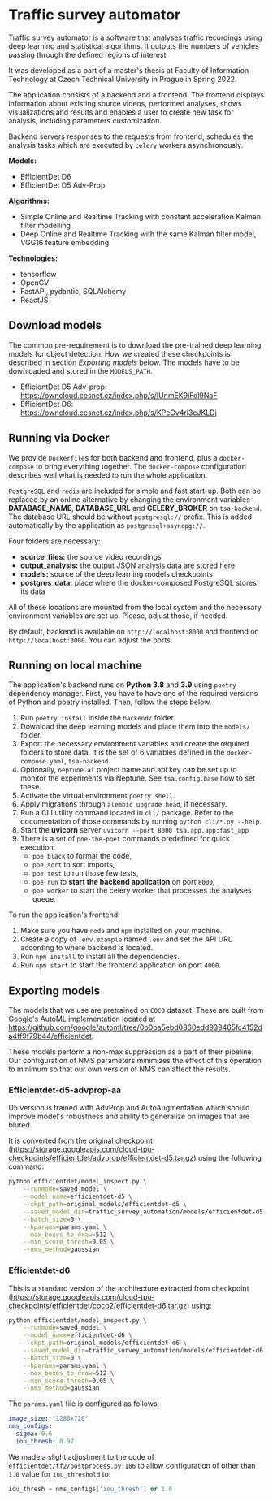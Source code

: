 # Traffic survey automator

Traffic survey automator is a software that analyses traffic recordings using deep learning and statistical algorithms.
It outputs the numbers of vehicles passing through the defined regions of interest.

It was developed as a part of a master's thesis at Faculty of Information Technology at Czech Technical University in
Prague in Spring 2022.

The application consists of a backend and a frontend. The frontend displays information about existing source videos,
performed analyses, shows visualizations and results and enables a user to create new task for analysis, including
parameters customization.

Backend servers responses to the requests from frontend, schedules the analysis tasks which are executed by `celery`
workers asynchronously.

**Models:**

- EfficientDet D6
- EfficientDet D5 Adv-Prop

**Algorithms:**

- Simple Online and Realtime Tracking with constant acceleration Kalman filter modelling
- Deep Online and Realtime Tracking with the same Kalman filter model, VGG16 feature embedding

**Technologies:**

- tensorflow
- OpenCV
- FastAPI, pydantic, SQLAlchemy
- ReactJS

## Download models

The common pre-requirement is to download the pre-trained deep learning models for object detection. How we created
these checkpoints is described in section _Exporting models_ below. The models have to be downloaded and stored in the
`MODELS_PATH`.

- EfficientDet D5 Adv-prop: https://owncloud.cesnet.cz/index.php/s/IUnmEK9iFol9NaF
- EfficientDet D6: https://owncloud.cesnet.cz/index.php/s/KPeGv4rl3cJKLDj

## Running via Docker

We provide `Dockerfile`s for both backend and frontend, plus a `docker-compose` to bring everything together.
The `docker-compose` configuration describes well what is needed to run the whole application.

`PostgreSQL` and `redis` are included for simple and fast start-up. Both can be replaced by an online alternative by
changing the environment variables **DATABASE_NAME**, **DATABASE_URL** and **CELERY_BROKER** on `tsa-backend`.
The database URL should be without `postgresql://` prefix. This is added automatically by the application as
`postgresql+asyncpg://`.

Four folders are necessary:

- **source_files:** the source video recordings
- **output_analysis:** the output JSON analysis data are stored here
- **models:** source of the deep learning models checkpoints
- **postgres_data:** place where the docker-composed PostgreSQL stores its data

All of these locations are mounted from the local system and the necessary environment variables are set up. Please,
adjust those, if needed.

By default, backend is available on `http://localhost:8000` and frontend on `http://localhost:3000`. You can adjust the
ports.

## Running on local machine

The application's backend runs on **Python 3.8** and **3.9** using `poetry` dependency manager. First, you have to have
one of the required versions of Python and poetry installed. Then, follow the steps below.

1. Run `poetry install` inside the `backend/` folder.
2. Download the deep learning models and place them into the `models/` folder.
3. Export the necessary environment variables and create the required folders to store data. It is the set of 6
   variables defined in the `docker-compose.yaml`, `tsa-backend`.
4. Optionally, `neptune.ai` project name and api key can be set up to monitor the experiments via Neptune. See
   `tsa.config.base` how to set these.
5. Activate the virtual environment `poetry shell`.
6. Apply migrations through `alembic upgrade head`, if necessary.
7. Run a CLI utility command located in `cli/` package. Refer to the documentation of those commands by running
   `python cli/*.py --help`.
8. Start the **uvicorn** server `uvicorn --port 8000 tsa.app.app:fast_app`
9. There is a set of `poe-the-poet` commands predefined for quick execution:
   - `poe black` to format the code,
   - `poe sort` to sort imports,
   - `poe test` to run those few tests,
   - `poe run` to **start the backend application** on port `8000`,
   - `poe worker` to start the celery worker that processes the analyses queue.

To run the application's frontend:

1. Make sure you have `node` and `npm` installed on your machine.
2. Create a copy of `.env.example` named `.env` and set the API URL according to where backend is located.
3. Run `npm install` to install all the dependencies.
4. Run `npm start` to start the frontend application on port `4000`.

## Exporting models

The models that we use are pretrained on `COCO` dataset. These are built from Google's AutoML implementation located at
https://github.com/google/automl/tree/0b0ba5ebd0860edd939465fc4152da4ff9f79b44/efficientdet.

These models perform a non-max suppression as a part of their pipeline. Our configuration of NMS parameters minimizes
the effect of this operation to minimum so that our own version of NMS can affect the results.

### Efficientdet-d5-advprop-aa

D5 version is trained with AdvProp and AutoAugmentation which should improve model's robustness and ability to generalize
on images that are blured.

It is converted from the original checkpoint (https://storage.googleapis.com/cloud-tpu-checkpoints/efficientdet/advprop/efficientdet-d5.tar.gz) using the following command:

```bash
python efficientdet/model_inspect.py \
    --runmode=saved_model \
    --model_name=efficientdet-d5 \
    --ckpt_path=original_models/efficientdet-d5 \
    --saved_model_dir=traffic_survey_automation/models/efficientdet-d5-advprop-aa \
    --batch_size=0 \
    --hparams=params.yaml \
    --max_boxes_to_draw=512 \
    --min_score_thresh=0.05 \
    --nms_method=gaussian
```

### Efficientdet-d6

This is a standard version of the architecture extracted from checkpoint (https://storage.googleapis.com/cloud-tpu-checkpoints/efficientdet/coco2/efficientdet-d6.tar.gz) using:

```bash
python efficientdet/model_inspect.py \
    --runmode=saved_model \
    --model_name=efficientdet-d6 \
    --ckpt_path=original_models/efficientdet-d6 \
    --saved_model_dir=traffic_survey_automation/models/efficientdet-d6 \
    --batch_size=0 \
    --hparams=params.yaml \
    --max_boxes_to_draw=512 \
    --min_score_thresh=0.05 \
    --nms_method=gaussian
```

The `params.yaml` file is configured as follows:

```yaml
image_size: "1280x720"
nms_configs:
  sigma: 0.6
  iou_thresh: 0.97
```

We made a slight adjustment to the code of `efficientdet/tf2/postprocess.py:186` to allow configuration of other
than `1.0` value for `iou_threshold` to:

```python
iou_thresh = nms_configs['iou_thresh'] or 1.0
```
